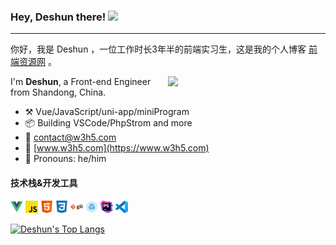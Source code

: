 ### Hey, Deshun there! <img src="https://media.giphy.com/media/hvRJCLFzcasrR4ia7z/giphy.gif" width="25px">

---

你好，我是 Deshun ，一位工作时长3年半的前端实习生，这是我的个人博客 [前端资源网](https://www.w3h5.com) 。

[<img align="right" width="50%" src="https://github-readme-stats.vercel.app/api?username=ideshun&count_private=true&show_icons=true">](https://github.com/ideshun)

I'm **Deshun**, a Front-end Engineer from Shandong, China.

-   :hammer_and_pick: Vue/JavaScript/uni-app/miniProgram
-   :package: Building VSCode/PhpStrom and more
-   :e-mail: contact@w3h5.com
-   :dash: [www.w3h5.com](https://www.w3h5.com)
-   :man: Pronouns: he/him


#### 技术栈&开发工具
<code><img height="20" src="https://github.com/ideshun/ideshun/blob/main/images/logo-Vue.png"></code>
<code><img height="20" src="https://github.com/ideshun/ideshun/blob/main/images/logo-JavaScript.png"></code>
<code><img height="20" src="https://github.com/ideshun/ideshun/blob/main/images/logo-HTML5.png"></code>
<code><img height="20" src="https://github.com/ideshun/ideshun/blob/main/images/logo-CSS3.png"></code>
<code><img height="20" src="https://github.com/ideshun/ideshun/blob/main/images/logo-Git.png"></code>
<code><img height="20" src="https://github.com/ideshun/ideshun/blob/main/images/logo-webpack.png"></code>
<code><img height="20" src="https://github.com/ideshun/ideshun/blob/main/images/logo-PhpStorm.png"></code>
<code><img height="20" src="https://github.com/ideshun/ideshun/blob/main/images/logo-VSCode.png"></code>

[![Deshun's Top Langs](https://github-readme-stats.vercel.app/api/top-langs/?username=ideshun&layout=compact)](https://github.com/ideshun)


